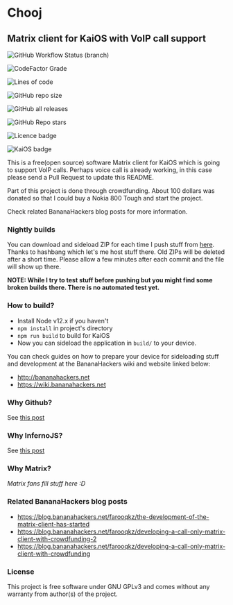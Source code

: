 # Chooj
## Matrix client for KaiOS with VoIP call support

<p align="center">

![GitHub Workflow Status (branch)](https://img.shields.io/github/workflow/status/farooqkz/chooj/Build/master)

![CodeFactor Grade](https://img.shields.io/codefactor/grade/github/farooqkz/chooj)

![Lines of code](https://img.shields.io/tokei/lines/github/farooqkz/chooj)

![GitHub repo size](https://img.shields.io/github/repo-size/farooqkz/chooj)

![GitHub all releases](https://img.shields.io/github/downloads/farooqkz/chooj/total)

![GitHub Repo stars](https://img.shields.io/github/stars/farooqkz/chooj?style=social)

![Licence badge](https://img.shields.io/badge/licence-GPLv3-yellow)

![KaiOS badge](https://img.shields.io/badge/KaiOS-2.5.2%2B-%236f02b5)

</p>

This is a free(open source) software Matrix client for KaiOS which is going to support VoIP calls. Perhaps voice call is already working, in this case please send a Pull Request to update this README.

Part of this project is done through crowdfunding. About 100 dollars was donated so that I could buy a Nokia 800 Tough and start the project.

Check related BananaHackers blog posts for more information.
### Nightly builds

You can download and sideload ZIP for each time I push stuff from [here](https://farooqkz.de1.hashbang.sh/matrix-client-builds/). Thanks to hashbang which let's me host stuff there. Old ZIPs will be deleted after a short time. Please allow a few minutes after each commit and the file will show up there.

**NOTE: While I try to test stuff before pushing but you might find some broken builds there. There is no automated test yet.**

### How to build?

 - Install Node v12.x if you haven't
 - `npm install` in project's directory
 - `npm run build` to build for KaiOS
 - Now you can sideload the application in `build/` to your device.

You can check guides on how to prepare your device for sideloading stuff
and development at the BananaHackers wiki and website linked below:
 - http://bananahackers.net
 - https://wiki.bananahackers.net

### Why Github?

See [this post](https://blog.bananahackers.net/farooqkz/the-development-of-the-matrix-client-has-started)

### Why InfernoJS?

See [this post](https://blog.bananahackers.net/farooqkz/the-development-of-the-matrix-client-has-started)

### Why Matrix?

*Matrix fans fill stuff here :D*

### Related BananaHackers blog posts

 - https://blog.bananahackers.net/farooqkz/the-development-of-the-matrix-client-has-started
 - https://blog.bananahackers.net/farooqkz/developing-a-call-only-matrix-client-with-crowdfunding-2
 - https://blog.bananahackers.net/farooqkz/developing-a-call-only-matrix-client-with-crowdfunding

### License

This project is free software under GNU GPLv3 and comes without any warranty from author(s) of the project.
